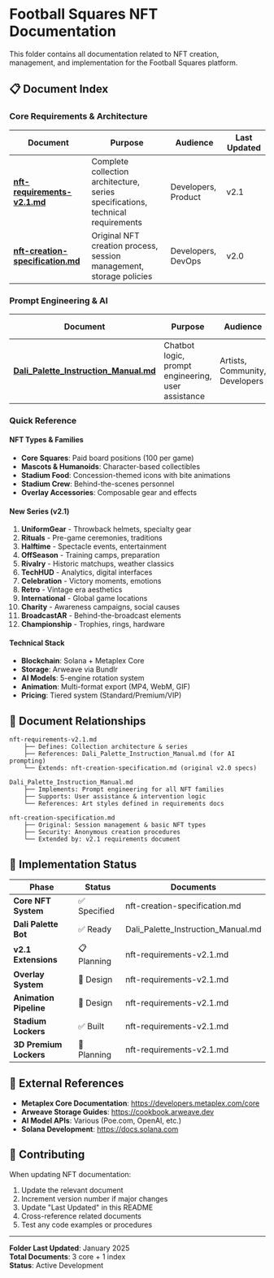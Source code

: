 # Football Squares NFT Documentation

This folder contains all documentation related to NFT creation, management, and implementation for the Football Squares platform.

## 📋 Document Index

### Core Requirements & Architecture

| Document                                                             | Purpose                                                                         | Audience            | Last Updated |
| -------------------------------------------------------------------- | ------------------------------------------------------------------------------- | ------------------- | ------------ |
| **[nft-requirements-v2.1.md](./nft-requirements-v2.1.md)**           | Complete collection architecture, series specifications, technical requirements | Developers, Product | v2.1         |
| **[nft-creation-specification.md](./nft-creation-specification.md)** | Original NFT creation process, session management, storage policies             | Developers, DevOps  | v2.0         |

### Prompt Engineering & AI

| Document                                                                       | Purpose                                            | Audience                       | Last Updated |
| ------------------------------------------------------------------------------ | -------------------------------------------------- | ------------------------------ | ------------ |
| **[Dali_Palette_Instruction_Manual.md](./Dali_Palette_Instruction_Manual.md)** | Chatbot logic, prompt engineering, user assistance | Artists, Community, Developers | v1.0         |

### Quick Reference

#### NFT Types & Families

- **Core Squares**: Paid board positions (100 per game)
- **Mascots & Humanoids**: Character-based collectibles
- **Stadium Food**: Concession-themed icons with bite animations
- **Stadium Crew**: Behind-the-scenes personnel
- **Overlay Accessories**: Composable gear and effects

#### New Series (v2.1)

1. **UniformGear** - Throwback helmets, specialty gear
2. **Rituals** - Pre-game ceremonies, traditions
3. **Halftime** - Spectacle events, entertainment
4. **OffSeason** - Training camps, preparation
5. **Rivalry** - Historic matchups, weather classics
6. **TechHUD** - Analytics, digital interfaces
7. **Celebration** - Victory moments, emotions
8. **Retro** - Vintage era aesthetics
9. **International** - Global game locations
10. **Charity** - Awareness campaigns, social causes
11. **BroadcastAR** - Behind-the-broadcast elements
12. **Championship** - Trophies, rings, hardware

#### Technical Stack

- **Blockchain**: Solana + Metaplex Core
- **Storage**: Arweave via Bundlr
- **AI Models**: 5-engine rotation system
- **Animation**: Multi-format export (MP4, WebM, GIF)
- **Pricing**: Tiered system (Standard/Premium/VIP)

## 🔄 Document Relationships

```
nft-requirements-v2.1.md
    ├── Defines: Collection architecture & series
    ├── References: Dali_Palette_Instruction_Manual.md (for AI prompting)
    └── Extends: nft-creation-specification.md (original v2.0 specs)

Dali_Palette_Instruction_Manual.md
    ├── Implements: Prompt engineering for all NFT families
    ├── Supports: User assistance & intervention logic
    └── References: Art styles defined in requirements docs

nft-creation-specification.md
    ├── Original: Session management & basic NFT types
    ├── Security: Anonymous creation procedures
    └── Extended by: v2.1 requirements document
```

## 🚀 Implementation Status

| Phase                  | Status       | Documents                          |
| ---------------------- | ------------ | ---------------------------------- |
| **Core NFT System**    | ✅ Specified | nft-creation-specification.md      |
| **Dali Palette Bot**   | ✅ Ready     | Dali_Palette_Instruction_Manual.md |
| **v2.1 Extensions**    | 📋 Planning  | nft-requirements-v2.1.md           |
| **Overlay System**     | 🔄 Design    | nft-requirements-v2.1.md           |
| **Animation Pipeline** | 🔄 Design    | nft-requirements-v2.1.md           |
| **Stadium Lockers**    | ✅ Built     | nft-requirements-v2.1.md           |
| **3D Premium Lockers** | 🔄 Planning  | nft-requirements-v2.1.md           |

## 🔗 External References

- **Metaplex Core Documentation**: https://developers.metaplex.com/core
- **Arweave Storage Guides**: https://cookbook.arweave.dev
- **AI Model APIs**: Various (Poe.com, OpenAI, etc.)
- **Solana Development**: https://docs.solana.com

## 📝 Contributing

When updating NFT documentation:

1. Update the relevant document
2. Increment version number if major changes
3. Update "Last Updated" in this README
4. Cross-reference related documents
5. Test any code examples or procedures

---

**Folder Last Updated**: January 2025  
**Total Documents**: 3 core + 1 index  
**Status**: Active Development
